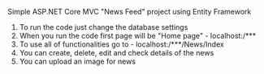 Simple ASP.NET Core MVC "News Feed" project using Entity Framework

1) To run the code just change the database settings
2) When you run the code first page will be "Home page" - localhost:/***
3) To use all of functionalities go to - localhost:/***/News/Index
4) You can create, delete, edit and check details of the news 
5) You can upload an image for news

